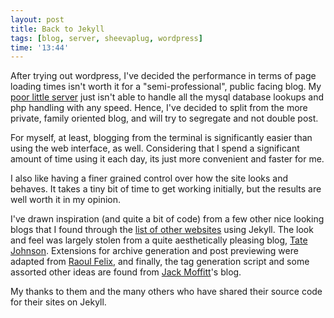 ```yaml
---
layout: post
title: Back to Jekyll
tags: [blog, server, sheevaplug, wordpress]
time: '13:44'
---
```


After trying out wordpress, I've decided the performance in terms of page loading times isn't worth it for a "semi-professional", public facing blog.  My [poor little server][] just isn't able to handle all the mysql database lookups and php handling with any speed.  Hence, I've decided to split from the more private, family oriented blog, and will try to segregate and not double post.

For myself, at least, blogging from the terminal is significantly easier than using the web interface, as well.  Considering that I spend a significant amount of time using it each day, its just more convenient and faster for me.

I also like having a finer grained control over how the site looks and behaves.  It takes a tiny bit of time to get working initially, but the results are well worth it in my opinion.

I've drawn inspiration (and quite a bit of code) from a few other nice looking blogs that I found through the [list of other websites][] using Jekyll.  The look and feel was largely stolen from a quite aesthetically pleasing blog, [Tate Johnson][].  Extensions for archive generation and post previewing were adapted from [Raoul Felix][], and finally, the tag generation script and some assorted other ideas are found from [Jack Moffitt][]'s blog.  

My thanks to them and the many others who have shared their source code for their sites on Jekyll.

[poor little server]:/2010/01/06/howto_setup_sheeva_plug
[list of other websites]:http://wiki.github.com/mojombo/jekyll/sites
[Tate Johnson]:http://tatey.com/
[Raoul Felix]:http://rfelix.com/
[Jack Moffitt]:http://metajack.im/

